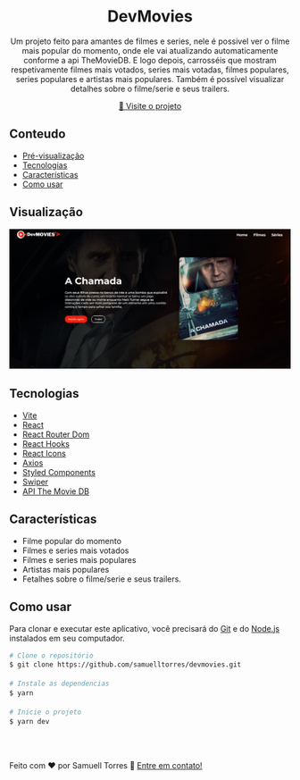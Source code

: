 <h1 align="center">DevMovies</h1>

<div align="center">
   Um projeto feito para amantes de filmes e series, nele é possivel ver o filme mais popular do momento, onde ele vai atualizando automaticamente conforme a api TheMovieDB. E logo depois, carrosséis que mostram respetivamente filmes mais votados, series mais votadas, filmes populares, series populares e artistas mais populares. Também é possível visualizar detalhes sobre o filme/serie e seus trailers. 
</div>

<p align="center">
  <a href="https://devmovies.vercel.app/">🔗 Visite o projeto</a>
</p>

<!-- Conteudo -->

## Conteudo

- [Pré-visualização](#visualização)
- [Tecnologias](#tecnologias)
- [Características](#características)
- [Como usar](#como-usar)

<!-- Pré-visualizacão -->

## Visualização

![screenshot](./src/assets/previe.png)

<!-- Feito com -->

## Tecnologias

- [Vite](https://vitejs.dev/)
- [React](https://reactjs.org/)
- [React Router Dom](https://reactrouter.com/en/main)
- [React Hooks](https://react.dev/reference/react)
- [React Icons](https://react-icons.github.io/react-icons)
- [Axios](https://axios-http.com/ptbr/docs/intro)
- [Styled Components](https://styled-components.com/)
- [Swiper](https://swiperjs.com/react)
- [API The Movie DB](https://developer.themoviedb.org/docs)

<!-- CARACTERÍSTICAS -->

## Características

- Filme popular do momento
- Filmes e series mais votados
- Filmes e series mais populares
- Artistas mais populares
- Fetalhes sobre o filme/serie e seus trailers. 

<!-- COMO USAR -->

## Como usar

Para clonar e executar este aplicativo, você precisará do [Git](https://git-scm.com) e do [Node.js](https://nodejs.org/en/download/) instalados em seu computador.

```bash
# Clone o repositório
$ git clone https://github.com/samuelltorres/devmovies.git

# Instale as dependencias
$ yarn

# Inicie o projeto
$ yarn dev
```
<br>
<br>
<!-- CONTACT -->

Feito com ♥ por Samuell Torres :wave:   [Entre em contato!](https://www.linkedin.com/in/samuelltorres/)
<br>
